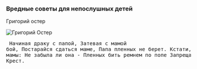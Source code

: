### Вредные советы для непослушных детей ###
Григорий остер

![Григорий Остер](https://ast.ru/upload/authors/456/456fcc039438a87b61077b32b39dcf4a.jpg)
	<pre>
Начиная драку с папой,
Затевая с мамой бой,
Постарайся сдаться маме,
Папа пленных не берет.
Кстати, выясни у мамы:
Не забыла ли она -
Пленных бить ремнем по попе
Запрещает Красный Крест.
	</pre>
	
	
